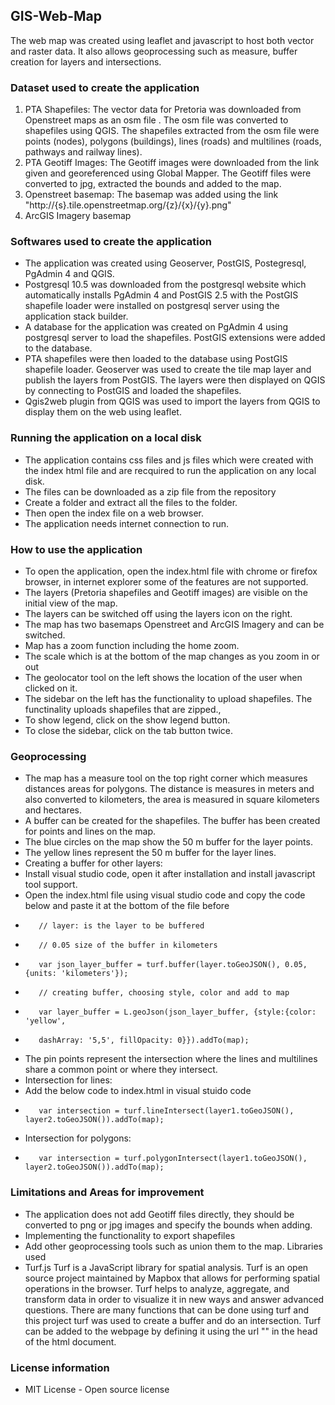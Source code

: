 ## GIS-Web-Map
The web map was created using leaflet and javascript to host both vector and raster data. It also allows geoprocessing such as measure, buffer creation for layers and intersections.

### Dataset used to create the application
1. PTA Shapefiles:
The vector data for Pretoria was downloaded from Openstreet maps as an osm file .
The osm file was converted to shapefiles using QGIS.
The shapefiles extracted from the osm file were points (nodes), polygons (buildings), lines (roads) and multilines (roads, pathways and railway lines).
2. PTA Geotiff Images:
The Geotiff images were downloaded from the link given and georeferenced using Global Mapper. 
The Geotiff files were converted to jpg, extracted the bounds and added to the map.
3. Openstreet basemap:
The basemap was added using the link "http://{s}.tile.openstreetmap.org/{z}/{x}/{y}.png"
4. ArcGIS Imagery basemap

### Softwares used to create the application
* The application was created using Geoserver, PostGIS, Postegresql, PgAdmin 4 and QGIS.
* Postgresql 10.5 was downloaded from the postgresql website which automatically installs PgAdmin 4 and PostGIS 2.5 with the PostGIS shapefile loader were installed on postgresql server using the application stack builder. 
* A database for the application was created on PgAdmin 4 using postgresql server to load the shapefiles. PostGIS extensions were added to the database. 
* PTA shapefiles were then loaded to the database using PostGIS shapefile loader. Geoserver was used to create the tile map layer and publish the layers from PostGIS. The layers were then displayed on QGIS by connecting to PostGIS and loaded the shapefiles.
* Qgis2web plugin from QGIS was used to import the layers from QGIS to display them on the web using leaflet.

### Running the application on a local disk
* The application contains css files and js files which were created with the index html file and are recquired to run the application on any local disk. 
* The files can be downloaded as a zip file from the repository
* Create a folder and extract all the files to the folder.
* Then open the index file on a web browser.
* The application needs internet connection to run.

### How to use the application
* To open the application, open the index.html file with chrome or firefox browser, in internet explorer some of the features are not supported.
* The layers (Pretoria shapefiles and Geotiff images) are visible on the initial view of the map.
* The layers can be switched off using the layers icon on the right.
* The map has two basemaps Openstreet and ArcGIS Imagery and can be switched.
* Map has a zoom function including the home zoom.
* The scale which is at the bottom of the map changes as you zoom in or out
* The geolocator tool on the left shows the location of the user when clicked on it.
* The sidebar on the left has the functionality to upload shapefiles. The functinality uploads shapefiles that are zipped., 
* To show legend, click on the show legend button.
* To close the sidebar, click on the tab button twice.

### Geoprocessing
* The map has a measure tool on the top right corner which measures distances areas for polygons. The distance is measures in meters and also converted to kilometers, the area is measured in square kilometers and hectares.
* A buffer can be created for the shapefiles. The buffer has been created for points and lines on the map. 
* The blue circles on the map show the 50 m buffer for the layer points.
* The yellow lines represent the 50 m buffer for the layer lines. 
* Creating a buffer for other layers:
* Install visual studio code, open it after installation and install javascript tool support.
* Open the index.html file using visual studio code and copy the code below and paste it at the bottom of the file before </script> 
*        // layer: is the layer to be buffered
*        // 0.05 size of the buffer in kilometers
*        var json_layer_buffer = turf.buffer(layer.toGeoJSON(), 0.05, {units: 'kilometers'}); 
*        // creating buffer, choosing style, color and add to map
*        var layer_buffer = L.geoJson(json_layer_buffer, {style:{color: 'yellow',
*        dashArray: '5,5', fillOpacity: 0}}).addTo(map);
* The pin points represent the intersection where the lines and multilines share a common point or where they intersect.
* Intersection for lines: 
* Add the below code to index.html in visual stuido code
*        var intersection = turf.lineIntersect(layer1.toGeoJSON(), layer2.toGeoJSON()).addTo(map);
* Intersection for polygons: 
*        var intersection = turf.polygonIntersect(layer1.toGeoJSON(), layer2.toGeoJSON()).addTo(map);

### Limitations and Areas for improvement
* The application does not add Geotiff files directly, they should be converted to png or jpg images and specify the bounds when adding.
* Implementing the functionality to export shapefiles
* Add other geoprocessing tools such as union 
 them to the map.
Libraries used
* Turf.js
Turf is a JavaScript library for spatial analysis.  Turf is an open source project maintained by Mapbox that allows for performing spatial operations in the browser. Turf helps to analyze, aggregate, and transform data in order to visualize it in new ways and answer advanced questions. There are many functions that can be done using turf and this project turf was used to create a buffer and do an intersection. Turf can be added to the webpage by defining it using the url "<script src='https://npmcdn.com/@turf/turf/turf.min.js'></script>" in the head of the html document.

### License information
* MIT License - Open source license



